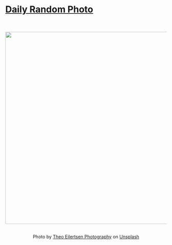 # [Daily Random Photo](https://www.dailyrandomphoto.com/)

<div align="center">
  <br>
  <br>
  <a href="https://www.dailyrandomphoto.com/p/2021/2021-03-12/"><img src="https://images.unsplash.com/photo-1613425269135-fb9f19ae7be8?crop=entropy&cs=tinysrgb&fit=max&fm=jpg&ixid=Mnw3NzUwOHwwfDF8cmFuZG9tfHx8fHx8fHx8MTYxNTUwNzUzOQ&ixlib=rb-1.2.1&q=80&w=1080" width="600px"></a>
  <br>
  <br>
  <p class="has-text-grey">Photo by <a href="https://unsplash.com/@theoeilertsen?utm_source=Daily%20Random%20Photo&amp;utm_medium=referral" target="_blank" rel="noopener noreferrer">Theo Eilertsen Photography</a> on <a href="https://unsplash.com/photos/ajhmqq12XvI?utm_source=Daily%20Random%20Photo&amp;utm_medium=referral" target="_blank" rel="noopener noreferrer">Unsplash</a></p>
</div>
